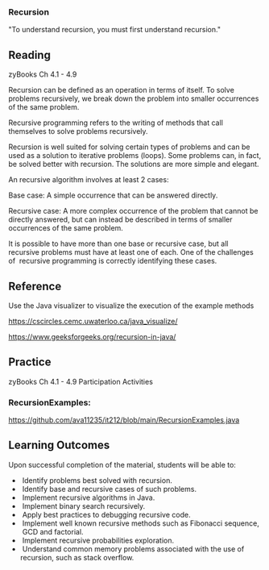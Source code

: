 ### Recursion

"To understand recursion, you must first understand recursion." 

## Reading

zyBooks Ch 4.1 - 4.9

Recursion can be defined as an operation in terms of itself.
To solve problems recursively, we break down the problem into smaller occurrences of the same problem.

Recursive programming refers to the writing of methods that call themselves to solve problems recursively.

Recursion is well suited for solving certain types of problems and can be used as a solution to iterative problems (loops).
Some problems can, in fact, be solved better with recursion. The solutions are more simple and elegant. 

An recursive algorithm involves at least 2 cases:

Base case: A simple occurrence that can be answered directly.

Recursive case: A more complex occurrence of the problem that cannot be directly answered, but can instead be described in terms of smaller occurrences of the same problem.

It is possible to have more than one base or recursive case, but all  recursive problems must have at least one of each.
One of the challenges of  recursive programming is correctly identifying these cases.

## Reference
Use the Java visualizer to visualize the execution of the example methods

https://cscircles.cemc.uwaterloo.ca/java_visualize/

https://www.geeksforgeeks.org/recursion-in-java/

## Practice
zyBooks Ch 4.1 - 4.9 Participation Activities

### RecursionExamples:
https://github.com/ava11235/it212/blob/main/RecursionExamples.java

  
    
## Learning Outcomes
Upon successful completion of the material, students will be able to:
*  Identify problems best solved with recursion. 
*  Identify base and recursive cases of such problems.
*  Implement recursive algorithms in Java.
*  Implement binary search recursively.
*  Apply best practices to debugging recursive code.
*  Implement well known recursive methods such as Fibonacci sequence,  GCD and factorial.
*  Implement recursive probabilities exploration.
*  Understand common memory problems associated with the use of recursion, such as stack overflow. 

